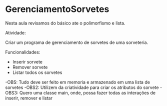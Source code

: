 # GerenciamentoSorvetes
Nesta aula revisamos do básico ate o polimorfismo e lista.

Atividade:

Criar um programa de gerenciamento de sorvetes de uma sorveteria.

Funcionalidades:
- Inserir sorvete
- Remover sorvete
- Listar todos os sorvetes

-OBS: Tudo deve ser feito em memoria e armazenado em uma lista de sorvetes
-OBS2: Utilizem da criatividade para criar os atributos do sorvete
-OBS3: Quero uma classe main, onde, possa fazer todas as interações de inserir, remover e listar

